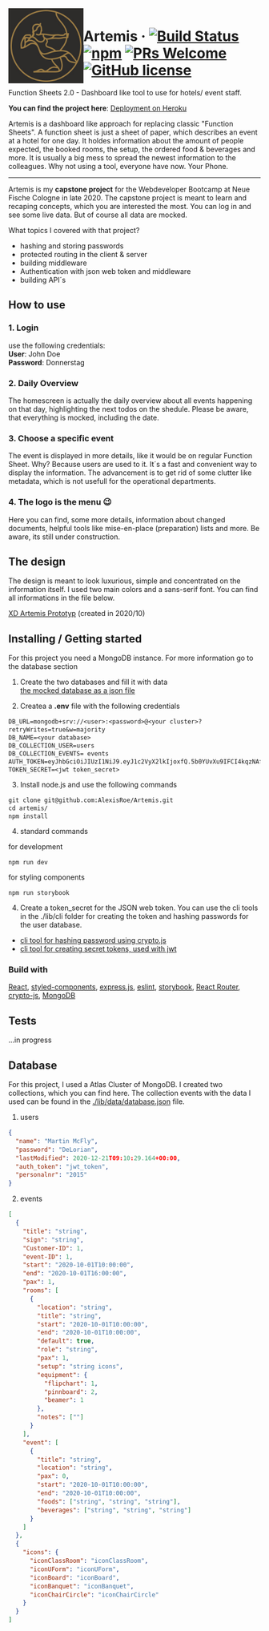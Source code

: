 <img src="./client/src/assets/logo/logo-artemis.jpg" alt="Logo of the project" align="left" width="150" height="150" >

# Artemis &middot; [![Build Status](https://img.shields.io/travis/npm/npm/latest.svg?style=flat-square)](https://travis-ci.org/npm/npm) [![npm](https://img.shields.io/npm/v/npm.svg?style=flat-square)](https://www.npmjs.com/package/npm) [![PRs Welcome](https://img.shields.io/badge/PRs-welcome-brightgreen.svg?style=flat-square)](http://makeapullrequest.com) [![GitHub license](https://img.shields.io/badge/license-MIT-blue.svg?style=flat-square)](https://github.com/AlexisRoe/Artemis/blob/master/LICENSE)

Function Sheets 2.0 - Dashboard like tool to use for hotels/ event staff.

**You can find the project here**: [Deployment on Heroku](https://dashboard-artemis.herokuapp.com/)

Artemis is a dashboard like approach for replacing classic "Function Sheets". A function sheet is just a sheet of paper, which describes an event at a hotel for one day. It holdes information about the amount of people expected, the booked rooms, the setup, the ordered food & beverages and more. It is usually a big mess to spread the newest information to the colleagues. Why not using a tool, everyone have now. Your Phone.

---

Artemis is my **capstone project** for the Webdeveloper Bootcamp at Neue Fische Cologne in late 2020. The capstone project is meant to learn and recaping concepts, which you are interested the most. You can log in and see some live data. But of course all data are mocked.

What topics I covered with that project?

- hashing and storing passwords
- protected routing in the client & server
- building middleware
- Authentication with json web token and middleware
- building API´s

## How to use

### 1. Login

use the following credentials: <br />
**User**: John Doe <br />
**Password**: Donnerstag

### 2. Daily Overview

The homescreen is actually the daily overview about all events happening on that day, highlighting the next todos on the shedule. Please be aware, that everything is mocked, including the date.

### 3. Choose a specific event

The event is displayed in more details, like it would be on regular Function Sheet. Why? Because users are used to it. It´s a fast and convenient way to display the information. The advancement is to get rid of some clutter like metadata, which is not usefull for the operational departments.

### 4. The logo is the menu 😉

Here you can find, some more details, information about changed documents, helpful tools like mise-en-place (preparation) lists and more. Be aware, its still under construction.

## The design

The design is meant to look luxurious, simple and concentrated on the information itself. I used two main colors and a sans-serif font. You can find all informations in the file below.

[XD Artemis Prototyp](https://xd.adobe.com/view/a7884a1f-4aa5-4b74-b2b1-1d4a6eed2c98-f2db) (created in 2020/10)

## Installing / Getting started

For this project you need a MongoDB instance. For more information go to the database section

1. Create the two databases and fill it with data<br />
   [the mocked database as a json file](./lib/data/database.json)

2. Createa a **.env** file with the following credentials

```ènv
DB_URL=mongodb+srv://<user>:<password>@<your cluster>?retryWrites=true&w=majority
DB_NAME=<your database>
DB_COLLECTION_USER=users
DB_COLLECTION_EVENTS= events
AUTH_TOKEN=eyJhbGciOiJIUzI1NiJ9.eyJ1c2VyX2lkIjoxfQ.5b0YUvXu9IFCI4kqzNAfrnuA2lSMp8XtezIZTfQYH4k
TOKEN_SECRET=<jwt token_secret>
```

3. Install node.js and use the following commands

```shell
git clone git@github.com:AlexisRoe/Artemis.git
cd artemis/
npm install
```

4. standard commands

for development

```shell
npm run dev
```

for styling components

```shell
npm run storybook
```

4. Create a token_secret for the JSON web token. You can use the cli tools in the ./lib/cli folder for creating the token and hashing passwords for the user database.

- [cli tool for hashing password using crypto.js](./lib/cli/hashingMaster.js)
- [cli tool for creating secret tokens, used with jwt](./lib/cli/tokenGenerator.js)

### Build with

[React](https://reactjs.org/), [styled-components](https://styled-components.com/), [express.js](https://expressjs.com/), [eslint](https://eslint.org/), [storybook](https://storybook.js.org/), [React Router](https://reactrouter.com/), [crypto-js](https://www.npmjs.com/package/crypto-js), [MongoDB](https://www.mongodb.com/)

## Tests

...in progress

## Database

For this project, I used a Atlas Cluster of MongoDB. I created two collections, which you can find here. The collection events with the data I used can be found in the [./lib/data/database.json](./lib/data/database.json) file.

1. users

```json
{
  "name": "Martin McFly",
  "password": "DeLorian",
  "lastModified": 2020-12-21T09:10:29.164+00:00,
  "auth_token": "jwt_token",
  "personalnr": "2015"
}
```

2. events

```json
[
  {
    "title": "string",
    "sign": "string",
    "Customer-ID": 1,
    "event-ID": 1,
    "start": "2020-10-01T10:00:00",
    "end": "2020-10-01T16:00:00",
    "pax": 1,
    "rooms": [
      {
        "location": "string",
        "title": "string",
        "start": "2020-10-01T10:00:00",
        "end": "2020-10-01T10:00:00",
        "default": true,
        "role": "string",
        "pax": 1,
        "setup": "string icons",
        "equipment": {
          "flipchart": 1,
          "pinnboard": 2,
          "beamer": 1
        },
        "notes": [""]
      }
    ],
    "event": [
      {
        "title": "string",
        "location": "string",
        "pax": 0,
        "start": "2020-10-01T10:00:00",
        "end": "2020-10-01T10:00:00",
        "foods": ["string", "string", "string"],
        "beverages": ["string", "string", "string"]
      }
    ]
  },
  {
    "icons": {
      "iconClassRoom": "iconClassRoom",
      "iconUForm": "iconUForm",
      "iconBoard": "iconBoard",
      "iconBanquet": "iconBanquet",
      "iconChairCircle": "iconChairCircle"
    }
  }
]

```

